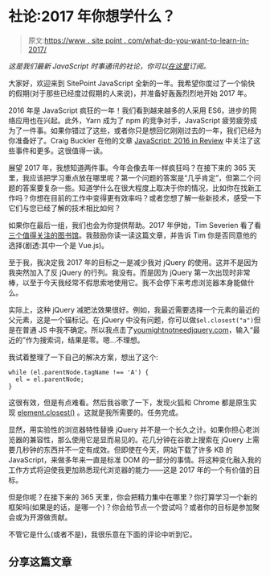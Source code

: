 # 社论:2017 年你想学什么？

> 原文:[https://www . site point . com/what-do-you-want-to-learn-in-2017/](https://www.sitepoint.com/what-do-you-want-to-learn-in-2017/)

*这是我们最新 JavaScript 时事通讯的社论，你可以[在这里](https://www.sitepoint.com/newsletter/)订阅。*

大家好，欢迎来到 SitePoint JavaScript 全新的一年。我希望你度过了一个愉快的假期(对于那些已经度过假期的人来说)，并准备好轰轰烈烈地开始 2017 年。

2016 年是 JavaScript 疯狂的一年！我们看到越来越多的人采用 ES6，进步的网络应用也在兴起。此外，Yarn 成为了 npm 的竞争对手，JavaScript 疲劳疲劳成为了一件事。如果你错过了这些，或者你只是想回忆刚刚过去的一年，我们已经为你准备好了。Craig Buckler 在他的文章 [JavaScript: 2016 in Review](https://www.sitepoint.com/javascript-2016-in-review/) 中关注了这些事件和更多。这很值得一读。

展望 2017 年，我想知道两件事。今年会像去年一样疯狂吗？在接下来的 365 天里，我应该把学习重点放在哪里呢？第一个问题的答案是“几乎肯定”，但第二个问题的答案要复杂一些。知道学什么在很大程度上取决于你的情况，比如你在找新工作吗？你想在目前的工作中变得更有效率吗？或者您想了解一些新技术，感受一下它们与您已经了解的技术相比如何？

如果你在最后一组，我们也会为你提供帮助。2017 年伊始，Tim Severien 看了看[三个值得关注的图书馆](https://www.sitepoint.com/3-javascript-libraries-2017/)。我鼓励你读一读这篇文章，并告诉 Tim 你是否同意他的选择(剧透:其中一个是 Vue.js)。

至于我，我决定我 2017 年的目标之一是减少我对 jQuery 的使用。这并不是因为我突然加入了反 jQuery 的行列。我没有。而是因为 jQuery 第一次出现时非常棒，以至于今天我经常不假思索地使用它。我不会停下来考虑浏览器本身能做什么。

实际上，这种 jQuery 减肥法效果很好。例如，我最近需要选择一个元素的最近的父元素，这是一个锚标记。在 jQuery 中没有问题，你可以做`$el.closest("a")`但是在普通 JS 中我不确定。所以我点击了[youmightnotneedjquery.com](http://youmightnotneedjquery.com/)，输入“最近的”作为搜索词，结果是零。嗯…不理想。

我试着整理了一下自己的解决方案，想出了这个:

```
while (el.parentNode.tagName !== 'A') {
  el = el.parentNode;
} 
```

这很有效，但是有点难看。然后我谷歌了一下，发现火狐和 Chrome 都是原生实现 [element.closest()](https://developer.mozilla.org/en-US/docs/Web/API/Element/closest) 。这就是我所需要的。任务完成。

显然，用实验性的浏览器特性替换 jQuery 并不是一个长久之计。如果你担心老浏览器的兼容性，那么使用它是显而易见的。花几分钟在谷歌上搜索在 jQuery 上需要几秒钟的东西并不一定有成效。但即使在今天，网站下载了许多 KB 的 JavaScript，来做多年来一直是标准 DOM 的一部分的事情。将这种变化融入我的工作方式将迫使我更加熟悉现代浏览器的能力——这是 2017 年的一个有价值的目标。

但是你呢？在接下来的 365 天里，你会把精力集中在哪里？你打算学习一个新的框架吗(如果是的话，是哪一个)？你会给节点一个尝试吗？或者你的目标是参加聚会或为开源做贡献。

不管它是什么(或者不是)，我很乐意在下面的评论中听到它。

## 分享这篇文章
